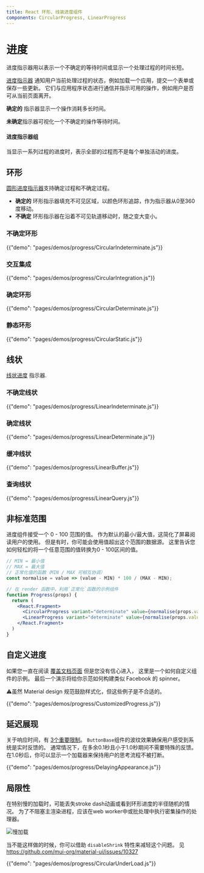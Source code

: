 ```yaml
---
title: React 环形、线装进度组件
components: CircularProgress, LinearProgress
---
```


# 进度

<p class="description">进度指示器用以表示一个不确定的等待时间或显示一个处理过程的时间长短。</p>

[进度指示器](https://material.io/design/components/progress-indicators.html) 通知用户当前处理过程的状态，例如加载一个应用，提交一个表单或保存一些更新。 它们与应用程序状态进行通信并指示可用的操作，例如用户是否可从当前页面离开。

**确定的** 指示器显示一个操作消耗多长时间。

**未确定**指示器可视化一个不确定的操作等待时间。

#### 进度指示器组

当显示一系列过程的进度时，表示全部的过程而不是每个单独活动的进度。

## 环形

[圆形进度指示器](https://material.io/design/components/progress-indicators.html#circular-progress-indicators)支持确定过程和不确定过程。

- **确定的** 环形指示器填充不可见区域，以颜色环形追踪，作为指示器从0至360度移动。
- **不确定** 环形指示器在沿着不可见轨道移动时，随之变大变小。

### 不确定环形

{{"demo": "pages/demos/progress/CircularIndeterminate.js"}}

### 交互集成

{{"demo": "pages/demos/progress/CircularIntegration.js"}}

### 确定环形

{{"demo": "pages/demos/progress/CircularDeterminate.js"}}

### 静态环形

{{"demo": "pages/demos/progress/CircularStatic.js"}}

## 线状

[线状进度](https://material.io/design/components/progress-indicators.html#linear-progress-indicators) 指示器.

### 不确定线状

{{"demo": "pages/demos/progress/LinearIndeterminate.js"}}

### 确定线状

{{"demo": "pages/demos/progress/LinearDeterminate.js"}}

### 缓冲线状

{{"demo": "pages/demos/progress/LinearBuffer.js"}}

### 查询线状

{{"demo": "pages/demos/progress/LinearQuery.js"}}

## 非标准范围

进度组件接受一个 0 - 100 范围的值。 作为默认的最小/最大值，这简化了屏幕阅读用户的使用。 但是有时，你可能会使用值超出这个范围的数据源。 这里告诉您如何轻松的将一个任意范围的值转换为0 - 100区间的值。

```jsx
// MIN = 最小值
// MAX = 最大值
// 正常化值的函数（MIN / MAX 可相互协调）
const normalise = value => (value - MIN) * 100 / (MAX - MIN);

// 在 render 函数中，利用`正常化`函数的示例组件
function Progress(props) {
  return (
    <React.Fragment>
      <CircularProgress variant="determinate" value={normalise(props.value)} />
      <LinearProgress variant="determinate" value={normalise(props.value)} />
    </React.Fragment>
  )
}
```

## 自定义进度

如果您一直在阅读 [覆盖文档页面](/customization/overrides/) 但是您没有信心进入， 这里是一个如何自定义组件的示例。 最后一个演示将给你示范如何构建类似 Facebook 的 spinner。

⚠️虽然 Material design 规范鼓励样式化，但这些例子是不合适的。

{{"demo": "pages/demos/progress/CustomizedProgress.js"}}

## 延迟展现

关于响应时间，有 [3个重要限制](https://www.nngroup.com/articles/response-times-3-important-limits/)。 `ButtonBase`组件的波纹效果确保用户感受到系统是实时反馈的。 通常情况下，在多余0.1秒且小于1.0秒期间不需要特殊的反馈。 在1.0秒后，你可以显示一个加载器来保持用户的思考流程不被打断。

{{"demo": "pages/demos/progress/DelayingAppearance.js"}}

## 局限性

在特别慢的加载时，可能丢失stroke dash动画或看到环形进度的半径随机的情况。 为了不阻塞主渲染进程，应该在web worker中或批处理中执行密集操作的处理器。

![慢加载](/static/images/progress/heavy-load.gif)

当不能这样做的时候，你可以借助 `disableShrink` 特性来减轻这个问题。 见 https://github.com/mui-org/material-ui/issues/10327

{{"demo": "pages/demos/progress/CircularUnderLoad.js"}}